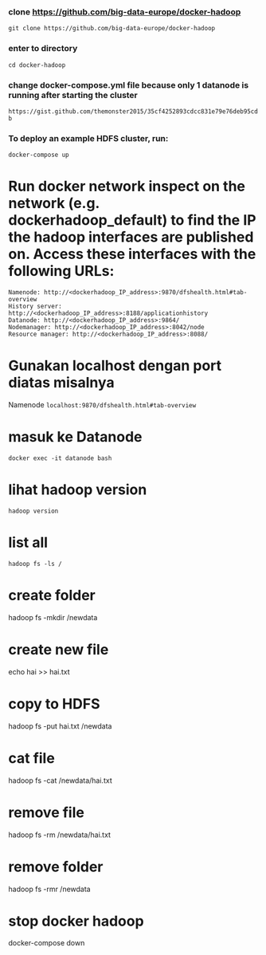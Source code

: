 ### clone https://github.com/big-data-europe/docker-hadoop
```git clone https://github.com/big-data-europe/docker-hadoop```

### enter to directory
```cd docker-hadoop```

### change docker-compose.yml file because only 1 datanode is running after starting the cluster
```https://gist.github.com/themonster2015/35cf4252893cdcc831e79e76deb95cdb```

### To deploy an example HDFS cluster, run:
```docker-compose up```

# Run docker network inspect on the network (e.g. dockerhadoop_default) to find the IP the hadoop interfaces are published on. Access these interfaces with the following URLs:
```
Namenode: http://<dockerhadoop_IP_address>:9870/dfshealth.html#tab-overview
History server: http://<dockerhadoop_IP_address>:8188/applicationhistory
Datanode: http://<dockerhadoop_IP_address>:9864/
Nodemanager: http://<dockerhadoop_IP_address>:8042/node
Resource manager: http://<dockerhadoop_IP_address>:8088/
```

# Gunakan localhost dengan port diatas misalnya
Namenode ```localhost:9870/dfshealth.html#tab-overview```

# masuk ke Datanode
```docker exec -it datanode bash```

# lihat hadoop version
```hadoop version```

# list all 
```hadoop fs -ls /```

# create folder
hadoop fs -mkdir /newdata

# create new file
echo hai >> hai.txt

# copy to HDFS
hadoop fs -put hai.txt /newdata

# cat file
hadoop fs -cat /newdata/hai.txt

# remove file
hadoop fs -rm /newdata/hai.txt

# remove folder
hadoop fs -rmr /newdata


# stop docker hadoop
docker-compose down
